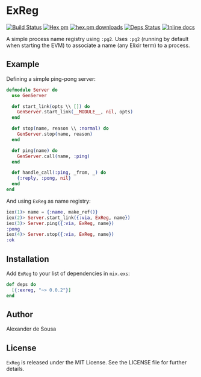 # ExReg

[![Build Status](https://travis-ci.org/gmtprime/exreg.svg?branch=master)](https://travis-ci.org/gmtprime/exreg) [![Hex pm](http://img.shields.io/hexpm/v/exreg.svg?style=flat)](https://hex.pm/packages/exreg) [![hex.pm downloads](https://img.shields.io/hexpm/dt/exreg.svg?style=flat)](https://hex.pm/packages/exreg) [![Deps Status](https://beta.hexfaktor.org/badge/all/github/gmtprime/exreg.svg)](https://beta.hexfaktor.org/github/gmtprime/exreg) [![Inline docs](http://inch-ci.org/github/gmtprime/exreg.svg?branch=master)](http://inch-ci.org/github/gmtprime/exreg)

A simple process name registry using `:pg2`. Uses `:pg2` (running by default
when starting the EVM) to associate a name (any Elixir term) to a process.

## Example

Defining a simple ping-pong server:

```elixir
defmodule Server do
  use GenServer

  def start_link(opts \\ []) do
    GenServer.start_link(__MODULE__, nil, opts)
  end

  def stop(name, reason \\ :normal) do
    GenServer.stop(name, reason)
  end

  def ping(name) do
    GenServer.call(name, :ping)
  end

  def handle_call(:ping, _from, _) do
    {:reply, :pong, nil}
  end
end
```

And using `ExReg` as name registry:

```elixir
iex(1)> name = {:name, make_ref()}
iex(2)> Server.start_link({:via, ExReg, name})
iex(3)> Server.ping({:via, ExReg, name})
:pong
iex(4)> Server.stop({:via, ExReg, name})
:ok
```

## Installation

Add `ExReg` to your list of dependencies in `mix.exs`:

```elixir
def deps do
  [{:exreg, "~> 0.0.2"}]
end
```

## Author

Alexander de Sousa

## License

`ExReg` is released under the MIT License. See the LICENSE file for further
details.
